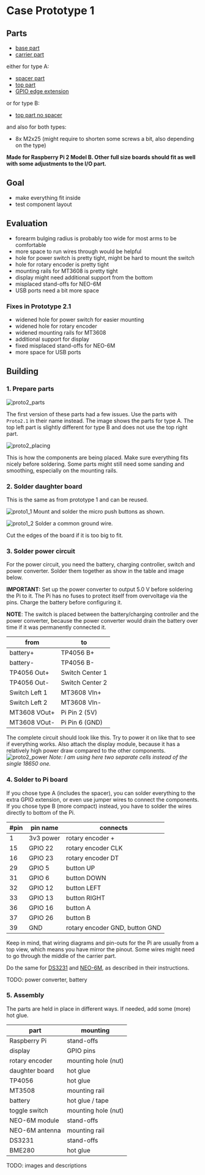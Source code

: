 Case Prototype 1
================

## Parts
* [base part](parts/Proto2.1-base.stl)
* [carrier part](parts/Proto2.1-carrier.stl)

either for type A:
* [spacer part](parts/Proto2.1-spacer.stl)
* [top part](parts/Proto2.1-top.stl)
* [GPIO edge extension](https://wiki.52pi.com/index.php?title=EP-0121)

or for type B:
* [top part no spacer](/prototype2/parts/Proto2.1-top-no-spacer.stl)

and also for both types:
* 8x M2x25 (might require to shorten some screws a bit, also depending on the type)

**Made for Raspberry Pi 2 Model B. Other full size boards should fit as well with some adjustments to the I/O part.**

## Goal

* make everything fit inside
* test component layout

## Evaluation

* forearm bulging radius is probably too wide for most arms to be comfortable
* more space to run wires through would be helpful
* hole for power switch is pretty tight, might be hard to mount the switch
* hole for rotary encoder is pretty tight
* mounting rails for MT3608 is pretty tight
* display might need additional support from the bottom
* misplaced stand-offs for NEO-6M
* USB ports need a bit more space

### Fixes in Prototype 2.1

* widened hole for power switch for easier mounting
* widened hole for rotary encoder
* widened mounting rails for MT3608
* additional support for display
* fixed misplaced stand-offs for NEO-6M
* more space for USB ports

## Building

### 1. Prepare parts

![proto2_parts](proto2_parts.jpg)

The first version of these parts had a few issues. Use the parts with ``Proto2.1`` in their name instead.
The image shows the parts for type A. The top left part is slightly different for type B and does not use the top right
part.

![proto2_placing](proto2_placing.jpg)

This is how the components are being placed. Make sure everything fits nicely before soldering. Some parts might still
need some sanding and smoothing, especially on the mounting rails.

### 2. Solder daughter board

This is the same as from prototype 1 and can be reused.

![proto1_1](../prototype1/proto1_1.jpg)
Mount and solder the micro push buttons as shown.

![proto1_2](../prototype1/proto1_2.jpg)
Solder a common ground wire.

Cut the edges of the board if it is too big to fit.

### 3. Solder power circuit

For the power circuit, you need the battery, charging controller, switch and power converter. Solder them together as
show in the table and image below.

**IMPORTANT:** Set up the power converter to output 5.0 V before soldering the Pi to it. The Pi has no fuses to protect
itself from overvoltage via the pins. Charge the battery before configuring it.

**NOTE**: The switch is placed between the battery/charging controller and the power converter, because the power
converter would drain the battery over time if it was permanently connected it.

| from          | to              |
|---------------|-----------------|
| battery+      | TP4056 B+       |
| battery-      | TP4056 B-       |
| TP4056 Out+   | Switch Center 1 |
| TP4056 Out-   | Switch Center 2 |
| Switch Left 1 | MT3608 VIn+     |
| Switch Left 2 | MT3608 VIn-     |
| MT3608 VOut+  | Pi Pin 2 (5V)   |
| MT3608 VOut-  | Pi Pin 6 (GND)  |

The complete circuit should look like this. Try to power it on like that to see if everything works. Also attach the
display module, because it has a relatively high power draw compared to the other components.
![proto2_power](proto2_power.jpg)
*Note: I am using here two separate cells instead of the single 18650 one.*

### 4. Solder to Pi board

If you chose type A (includes the spacer), you can solder everything to the extra GPIO extension, or even use jumper
wires to connect the components. If you chose type B (more compact) instead, you have to solder the wires directly to
bottom of the Pi.

| #pin | pin name  | connects                       |
|------|-----------|--------------------------------|
| 1    | 3v3 power | rotary encoder +               |
| 15   | GPIO 22   | rotary encoder CLK             |
| 16   | GPIO 23   | rotary encoder DT              |
| 29   | GPIO 5    | button UP                      |
| 31   | GPIO 6    | button DOWN                    |
| 32   | GPIO 12   | button LEFT                    |
| 33   | GPIO 13   | button RIGHT                   |
| 36   | GPIO 16   | button A                       |
| 37   | GPIO 26   | button B                       |
| 39   | GND       | rotary encoder GND, button GND |

Keep in mind, that wiring diagrams and pin-outs for the Pi are usually from a top view, which means you have mirror the
pinout. Some wires might need to go through the middle of the carrier part.

Do the same for [DS3231](../DS3231.md) and [NEO-6M](../NEO-6M.md), as described in their instructions.

TODO: power converter, battery

### 5. Assembly

The parts are held in place in different ways. If needed, add some (more) hot glue.

| part           | mounting            |
|----------------|---------------------|
| Raspberry Pi   | stand-offs          |
| display        | GPIO pins           |
| rotary encoder | mounting hole (nut) |
| daughter board | hot glue            |
| TP4056         | hot glue            |
| MT3508         | mounting rail       |
| battery        | hot glue / tape     |
| toggle switch  | mounting hole (nut) | 
| NEO-6M module  | stand-offs          |
| NEO-6M antenna | mounting rail       |
| DS3231         | stand-offs          |
| BME280         | hot glue            |

TODO: images and descriptions
